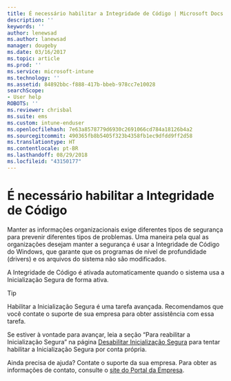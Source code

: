 ```yaml
---
title: É necessário habilitar a Integridade de Código | Microsoft Docs
description: ''
keywords: ''
author: lenewsad
ms.author: lanewsad
manager: dougeby
ms.date: 03/16/2017
ms.topic: article
ms.prod: ''
ms.service: microsoft-intune
ms.technology: ''
ms.assetid: 84892bbc-f888-417b-bbeb-978cc7e10028
searchScope:
- User help
ROBOTS: ''
ms.reviewer: chrisbal
ms.suite: ems
ms.custom: intune-enduser
ms.openlocfilehash: 7e63a8578779d6930c2691066cd784a18126b4a2
ms.sourcegitcommit: 490365fb8b5405f323b4358fb1ec9dfdd9ff2d58
ms.translationtype: HT
ms.contentlocale: pt-BR
ms.lasthandoff: 08/29/2018
ms.locfileid: "43150177"
---
```

# <a name="you-need-to-enable-code-integrity"></a>É necessário habilitar a Integridade de Código

Manter as informações organizacionais exige diferentes tipos de segurança para prevenir diferentes tipos de problemas. Uma maneira pela qual as organizações desejam manter a segurança é usar a Integridade de Código do Windows, que garante que os programas de nível de profundidade (drivers) e os arquivos do sistema não são modificados.

A Integridade de Código é ativada automaticamente quando o sistema usa a Inicialização Segura de forma ativa.

> [!Tip]
> Habilitar a Inicialização Segura é uma tarefa avançada. Recomendamos que você contate o suporte de sua empresa para obter assistência com essa tarefa.

Se estiver à vontade para avançar, leia a seção “Para reabilitar a Inicialização Segura” na página [Desabilitar Inicialização Segura](https://msdn.microsoft.com/library/windows/hardware/dn898540(v=vs.85).aspx) para tentar habilitar a Inicialização Segura por conta própria.

Ainda precisa de ajuda? Contate o suporte da sua empresa. Para obter as informações de contato, consulte o [site do Portal da Empresa](https://go.microsoft.com/fwlink/?linkid=2010980).

